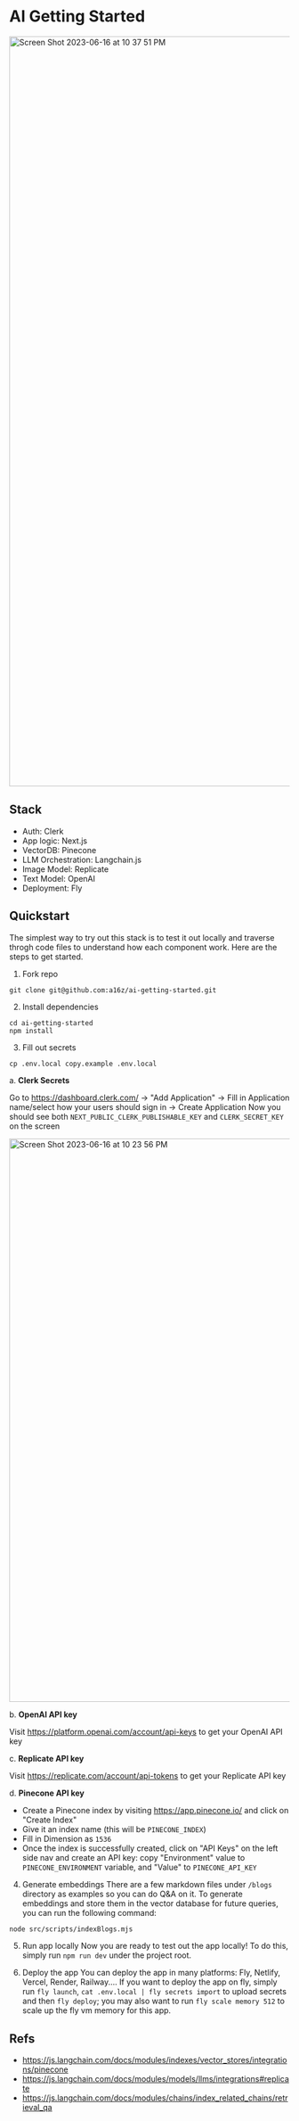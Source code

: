 # AI Getting Started

<img width="1346" alt="Screen Shot 2023-06-16 at 10 37 51 PM" src="https://github.com/a16z/ai-getting-started/assets/3489963/f09753fc-daf1-4176-904e-b320d2c68fd1">


## Stack

- Auth: Clerk
- App logic: Next.js
- VectorDB: Pinecone
- LLM Orchestration: Langchain.js 
- Image Model: Replicate
- Text Model: OpenAI
- Deployment: Fly

## Quickstart 
The simplest way to try out this stack is to test it out locally and traverse throgh code files to understand how each component work. Here are the steps to get started. 

1. Fork repo 

```git clone git@github.com:a16z/ai-getting-started.git```

2. Install dependencies 

```
cd ai-getting-started
npm install 
```

3. Fill out secrets 

```
cp .env.local copy.example .env.local
```

a. **Clerk Secrets**

Go to https://dashboard.clerk.com/ -> "Add Application" -> Fill in Application name/select how your users should sign in -> Create Application
Now you should see both `NEXT_PUBLIC_CLERK_PUBLISHABLE_KEY` and `CLERK_SECRET_KEY` on the screen

<img width="1011" alt="Screen Shot 2023-06-16 at 10 23 56 PM" src="https://github.com/a16z/ai-getting-started/assets/3489963/d816b8a7-9bd6-451c-8e26-becd2a1c819a">

b. **OpenAI API key**

Visit https://platform.openai.com/account/api-keys to get your OpenAI API key

c. **Replicate API key**

Visit https://replicate.com/account/api-tokens to get your Replicate API key

d. **Pinecone API key**
- Create a Pinecone index by visiting https://app.pinecone.io/ and click on "Create Index"
- Give it an index name (this will be `PINECONE_INDEX`)
- Fill in Dimension as `1536`
- Once the index is successfully created, click on "API Keys" on the left side nav and create an API key: copy "Environment" value to `PINECONE_ENVIRONMENT` variable, and "Value" to `PINECONE_API_KEY`

4. Generate embeddings 
There are a few markdown files under `/blogs` directory as examples so you can do Q&A on it. To generate embeddings and store them in the vector database for future queries, you can run the following command: 

```bash
node src/scripts/indexBlogs.mjs
```

5. Run app locally
Now you are ready to test out the app locally! To do this, simply run `npm run dev` under the project root.

6. Deploy the app
You can deploy the app in many platforms: Fly, Netlify, Vercel, Render, Railway.... 
If you want to deploy the app on fly, simply run `fly launch`, `cat .env.local | fly secrets import` to upload secrets and then `fly deploy`; you may also want to run `fly scale memory 512` to scale up the fly vm memory for this app. 

## Refs
- https://js.langchain.com/docs/modules/indexes/vector_stores/integrations/pinecone
- https://js.langchain.com/docs/modules/models/llms/integrations#replicate
- https://js.langchain.com/docs/modules/chains/index_related_chains/retrieval_qa

